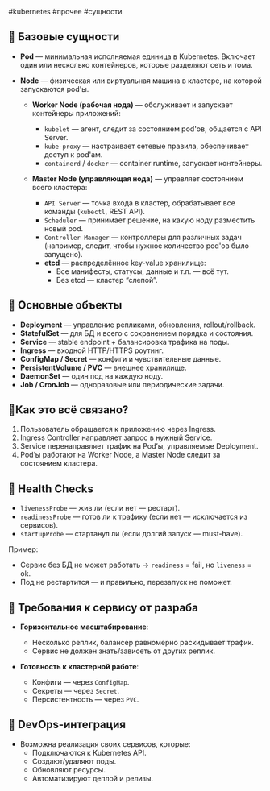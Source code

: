 #kubernetes #прочее #сущности


## 🔹 Базовые сущности
- **Pod** — минимальная исполняемая единица в Kubernetes. Включает один или несколько контейнеров, которые разделяют сеть и тома.
- **Node** — физическая или виртуальная машина в кластере, на которой запускаются pod'ы.

  - **Worker Node (рабочая нода)** — обслуживает и запускает контейнеры приложений:
    - `kubelet` — агент, следит за состоянием pod'ов, общается с API Server.
    - `kube-proxy` — настраивает сетевые правила, обеспечивает доступ к pod'ам.
    - `containerd` / `docker` — container runtime, запускает контейнеры.

  - **Master Node (управляющая нода)** — управляет состоянием всего кластера:
    - `API Server` — точка входа в кластер, обрабатывает все команды (`kubectl`, REST API).
    - `Scheduler` — принимает решение, на какую ноду разместить новый pod.
    - `Controller Manager` — контроллеры для различных задач (например, следит, чтобы нужное количество pod'ов было запущено).
    - **etcd** — распределённое key-value хранилище:
      - Все манифесты, статусы, данные и т.п. — всё тут.
      - Без etcd — кластер “слепой”.

## 🔹 Основные объекты
- **Deployment** — управление репликами, обновления, rollout/rollback.
- **StatefulSet** — для БД и всего с сохранением порядка и состояния.
- **Service** — stable endpoint + балансировка трафика на поды.
- **Ingress** — входной HTTP/HTTPS роутинг.
- **ConfigMap / Secret** — конфиги и чувствительные данные.
- **PersistentVolume / PVC** — внешнее хранилище.
- **DaemonSet** — один под на каждую ноду.
- **Job / CronJob** — одноразовые или периодические задачи.

## 🔹Как это всё связано? 
1. Пользователь обращается к приложению через Ingress. 
2. Ingress Controller направляет запрос в нужный Service. 
3. Service перенаправляет трафик на Pod’ы, управляемые Deployment. 
4. Pod’ы работают на Worker Node, а Master Node следит за состоянием кластера.

## 🔹 Health Checks
- `livenessProbe` — жив ли (если нет — рестарт).
- `readinessProbe` — готов ли к трафику (если нет — исключается из сервисов).
- `startupProbe` — стартанул ли (если долгий запуск — must-have).

Пример:
- Сервис без БД не может работать → `readiness` = fail, но `liveness` = ok.
- Под не рестартится — и правильно, перезапуск не поможет.

## 🔹 Требования к сервису от разраба
- **Горизонтальное масштабирование**:
  - Несколько реплик, балансер равномерно раскидывает трафик.
  - Сервис не должен знать/зависеть от других реплик.

- **Готовность к кластерной работе**:
  - Конфиги — через `ConfigMap`.
  - Секреты — через `Secret`.
  - Персистентность — через `PVC`.

## 🔹 DevOps-интеграция
- Возможна реализация своих сервисов, которые:
  - Подключаются к Kubernetes API.
  - Создают/удаляют поды.
  - Обновляют ресурсы.
  - Автоматизируют деплой и релизы.
